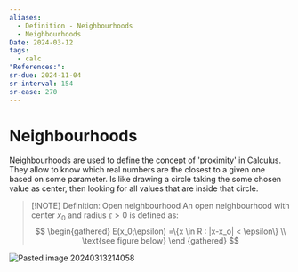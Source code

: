 ```yaml
---
aliases:
  - Definition - Neighbourhoods
  - Neighbourhoods
Date: 2024-03-12
tags:
  - calc
"References:": 
sr-due: 2024-11-04
sr-interval: 154
sr-ease: 270
---
```

# Neighbourhoods
Neighbourhoods are used to define the concept of 'proximity' in Calculus. They allow to know which real numbers are the closest to a given one based on some parameter. 
Is like drawing a circle taking the some chosen value as center, then looking for all values that are inside that circle.

> [!NOTE] Definition:  Open neighbourhood
> An open neighbourhood with center $x_0$ and radius $\epsilon > 0$ is defined as: 
$$
\begin{gathered}
E(x_0;\epsilon) =\{x \in R : |x-x_o| < \epsilon\} \\ \text{see figure below}
\end {gathered}
$$

![Pasted image 20240313214058](../99%20-%20Meta/0.%20Attachments/Pasted%20image%2020240313214058.png)
